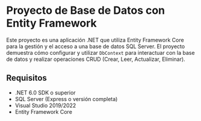 # Proyecto de Base de Datos con Entity Framework

Este proyecto es una aplicación .NET que utiliza Entity Framework Core para la gestión y el acceso a una base de datos SQL Server. El proyecto demuestra cómo configurar y utilizar `DbContext` para interactuar con la base de datos y realizar operaciones CRUD (Crear, Leer, Actualizar, Eliminar).

## Requisitos

- .NET 6.0 SDK o superior
- SQL Server (Express o versión completa)
- Visual Studio 2019/2022
- Entity Framework Core

